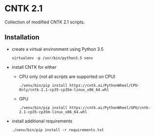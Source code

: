 # CNTK 2.1

Collection of modified CNTK 2.1 scripts.

## Installation

* create a virtual environment using Python 3.5

  ```
  virtualenv -p /usr/bin/python3.5 venv
  ``` 
  
* install CNTK for either

  * CPU only (not all scripts are supported on CPU)
  
    ```
    ./venv/bin/pip install https://cntk.ai/PythonWheel/CPU-Only/cntk-2.1-cp35-cp35m-linux_x86_64.whl
    ```
  
  * GPU
  
    ```
    ./venv/bin/pip install https://cntk.ai/PythonWheel/GPU/cntk-2.1-cp35-cp35m-linux_x86_64.whl
    ```
  
* install additional requirements

  ```
  ./venv/bin/pip install -r requirements.txt
  ```
